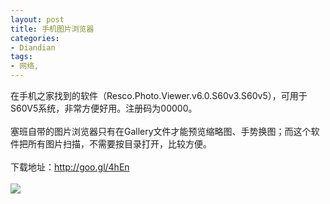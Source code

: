 ```yaml
---
layout: post
title: 手机图片浏览器
categories:
- Diandian
tags:
- 网络, 
---
```

在手机之家找到的软件（Resco.Photo.Viewer.v6.0.S60v3.S60v5），可用于S60V5系统，非常方便好用。注册码为00000。
<br />
<br />塞班自带的图片浏览器只有在Gallery文件才能预览缩略图、手势换图；而这个软件把所有图片扫描，不需要按目录打开，比较方便。
<br />
<br />下载地址：http://goo.gl/4hEn
<br />
<br />
<img src="http://m1.img.srcdd.com/farm4/d/2012/0627/10/A5A647A11A171EA1A78E9D98E5767F41_B500_900_150_150.PNG" />
<br />